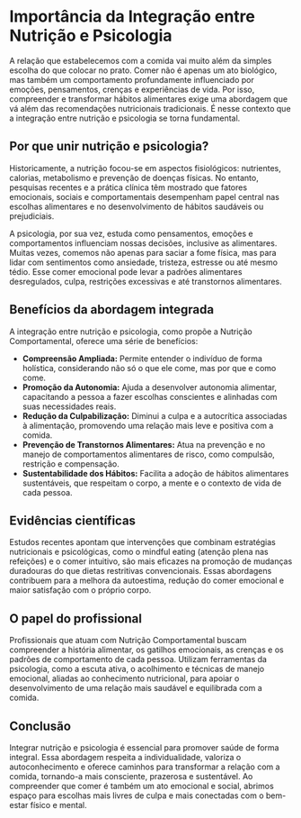 # Importância da Integração entre Nutrição e Psicologia

A relação que estabelecemos com a comida vai muito além da simples escolha do que colocar no prato. Comer não é apenas um ato biológico, mas também um comportamento profundamente influenciado por emoções, pensamentos, crenças e experiências de vida. Por isso, compreender e transformar hábitos alimentares exige uma abordagem que vá além das recomendações nutricionais tradicionais. É nesse contexto que a integração entre nutrição e psicologia se torna fundamental.

## Por que unir nutrição e psicologia?

Historicamente, a nutrição focou-se em aspectos fisiológicos: nutrientes, calorias, metabolismo e prevenção de doenças físicas. No entanto, pesquisas recentes e a prática clínica têm mostrado que fatores emocionais, sociais e comportamentais desempenham papel central nas escolhas alimentares e no desenvolvimento de hábitos saudáveis ou prejudiciais.

A psicologia, por sua vez, estuda como pensamentos, emoções e comportamentos influenciam nossas decisões, inclusive as alimentares. Muitas vezes, comemos não apenas para saciar a fome física, mas para lidar com sentimentos como ansiedade, tristeza, estresse ou até mesmo tédio. Esse comer emocional pode levar a padrões alimentares desregulados, culpa, restrições excessivas e até transtornos alimentares.

## Benefícios da abordagem integrada

A integração entre nutrição e psicologia, como propõe a Nutrição Comportamental, oferece uma série de benefícios:

- **Compreensão Ampliada:** Permite entender o indivíduo de forma holística, considerando não só o que ele come, mas por que e como come.
- **Promoção da Autonomia:** Ajuda a desenvolver autonomia alimentar, capacitando a pessoa a fazer escolhas conscientes e alinhadas com suas necessidades reais.
- **Redução da Culpabilização:** Diminui a culpa e a autocrítica associadas à alimentação, promovendo uma relação mais leve e positiva com a comida.
- **Prevenção de Transtornos Alimentares:** Atua na prevenção e no manejo de comportamentos alimentares de risco, como compulsão, restrição e compensação.
- **Sustentabilidade dos Hábitos:** Facilita a adoção de hábitos alimentares sustentáveis, que respeitam o corpo, a mente e o contexto de vida de cada pessoa.

## Evidências científicas

Estudos recentes apontam que intervenções que combinam estratégias nutricionais e psicológicas, como o mindful eating (atenção plena nas refeições) e o comer intuitivo, são mais eficazes na promoção de mudanças duradouras do que dietas restritivas convencionais. Essas abordagens contribuem para a melhora da autoestima, redução do comer emocional e maior satisfação com o próprio corpo.

## O papel do profissional

Profissionais que atuam com Nutrição Comportamental buscam compreender a história alimentar, os gatilhos emocionais, as crenças e os padrões de comportamento de cada pessoa. Utilizam ferramentas da psicologia, como a escuta ativa, o acolhimento e técnicas de manejo emocional, aliadas ao conhecimento nutricional, para apoiar o desenvolvimento de uma relação mais saudável e equilibrada com a comida.

## Conclusão

Integrar nutrição e psicologia é essencial para promover saúde de forma integral. Essa abordagem respeita a individualidade, valoriza o autoconhecimento e oferece caminhos para transformar a relação com a comida, tornando-a mais consciente, prazerosa e sustentável. Ao compreender que comer é também um ato emocional e social, abrimos espaço para escolhas mais livres de culpa e mais conectadas com o bem-estar físico e mental.